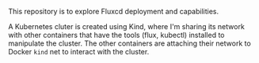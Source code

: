 This repository is to explore Fluxcd deployment and capabilities. 

A Kubernetes cluter is created using Kind, where I'm sharing its network with other containers that have the tools (flux, kubectl) installed to manipulate the cluster. The other containers are attaching their network to Docker `kind` net to interact with the cluster.
